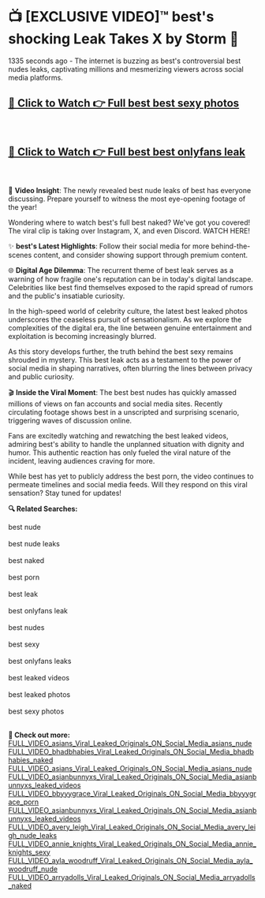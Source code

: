 # 📺 [EXCLUSIVE VIDEO]™ best's shocking Leak Takes X by Storm 🚀

1335 seconds ago - The internet is buzzing as best's controversial best nudes leaks, captivating millions and mesmerizing viewers across social media platforms.

<h2><a href="https://github-6l9.pages.dev/link1">🔗 Click to Watch 👉 Full best best sexy photos</a></h2><br>
<h2><a href="https://github-6l9.pages.dev/link2">🔗 Click to Watch 👉 Full best best onlyfans leak</a></h2><br>

🎥 **Video Insight**: The newly revealed best nude leaks of best has everyone discussing. Prepare yourself to witness the most eye-opening footage of the year!

Wondering where to watch best's full best naked? We've got you covered! The viral clip is taking over Instagram, X, and even Discord. WATCH HERE!

✨ **best's Latest Highlights**: Follow their social media for more behind-the-scenes content, and consider showing support through premium content.

🌐 **Digital Age Dilemma**: The recurrent theme of best leak serves as a warning of how fragile one's reputation can be in today's digital landscape. Celebrities like best find themselves exposed to the rapid spread of rumors and the public's insatiable curiosity.

In the high-speed world of celebrity culture, the latest best leaked photos underscores the ceaseless pursuit of sensationalism. As we explore the complexities of the digital era, the line between genuine entertainment and exploitation is becoming increasingly blurred.

As this story develops further, the truth behind the best sexy remains shrouded in mystery. This best leak acts as a testament to the power of social media in shaping narratives, often blurring the lines between privacy and public curiosity.

🎬 **Inside the Viral Moment**: The best best nudes has quickly amassed millions of views on fan accounts and social media sites. Recently circulating footage shows best in a unscripted and surprising scenario, triggering waves of discussion online.

Fans are excitedly watching and rewatching the best leaked videos, admiring best's ability to handle the unplanned situation with dignity and humor. This authentic reaction has only fueled the viral nature of the incident, leaving audiences craving for more.

While best has yet to publicly address the best porn, the video continues to permeate timelines and social media feeds. Will they respond on this viral sensation? Stay tuned for updates!

<strong>🔍 Related Searches:</strong>

best nude
<br><br>
best nude leaks
<br><br>
best naked
<br><br>
best porn
<br><br>
best leak
<br><br>
best onlyfans leak
<br><br>
best nudes
<br><br>
best sexy
<br><br>
best onlyfans leaks
<br><br>
best leaked videos
<br><br>
best leaked photos
<br><br>
best sexy photos
<br><br>



<strong>🔗 Check out more:</strong><br>
<a href="./FULL_VIDEO_asians_Viral_Leaked_Originals_ON_Social_Media_asians_nude.md">FULL_VIDEO_asians_Viral_Leaked_Originals_ON_Social_Media_asians_nude</a><br>
<a href="./FULL_VIDEO_bhadbhabies_Viral_Leaked_Originals_ON_Social_Media_bhadbhabies_naked.md">FULL_VIDEO_bhadbhabies_Viral_Leaked_Originals_ON_Social_Media_bhadbhabies_naked</a><br>
<a href="./FULL_VIDEO_asians_Viral_Leaked_Originals_ON_Social_Media_asians_nude.md">FULL_VIDEO_asians_Viral_Leaked_Originals_ON_Social_Media_asians_nude</a><br>
<a href="./FULL_VIDEO_asianbunnyxs_Viral_Leaked_Originals_ON_Social_Media_asianbunnyxs_leaked_videos.md">FULL_VIDEO_asianbunnyxs_Viral_Leaked_Originals_ON_Social_Media_asianbunnyxs_leaked_videos</a><br>
<a href="./FULL_VIDEO_bbyyygrace_Viral_Leaked_Originals_ON_Social_Media_bbyyygrace_porn.md">FULL_VIDEO_bbyyygrace_Viral_Leaked_Originals_ON_Social_Media_bbyyygrace_porn</a><br>
<a href="./FULL_VIDEO_asianbunnyxs_Viral_Leaked_Originals_ON_Social_Media_asianbunnyxs_leaked_videos.md">FULL_VIDEO_asianbunnyxs_Viral_Leaked_Originals_ON_Social_Media_asianbunnyxs_leaked_videos</a><br>
<a href="./FULL_VIDEO_avery_leigh_Viral_Leaked_Originals_ON_Social_Media_avery_leigh_nude_leaks.md">FULL_VIDEO_avery_leigh_Viral_Leaked_Originals_ON_Social_Media_avery_leigh_nude_leaks</a><br>
<a href="./FULL_VIDEO_annie_knights_Viral_Leaked_Originals_ON_Social_Media_annie_knights_sexy.md">FULL_VIDEO_annie_knights_Viral_Leaked_Originals_ON_Social_Media_annie_knights_sexy</a><br>
<a href="./FULL_VIDEO_ayla_woodruff_Viral_Leaked_Originals_ON_Social_Media_ayla_woodruff_nude.md">FULL_VIDEO_ayla_woodruff_Viral_Leaked_Originals_ON_Social_Media_ayla_woodruff_nude</a><br>
<a href="./FULL_VIDEO_arryadolls_Viral_Leaked_Originals_ON_Social_Media_arryadolls_naked.md">FULL_VIDEO_arryadolls_Viral_Leaked_Originals_ON_Social_Media_arryadolls_naked</a><br>
